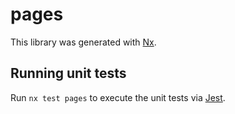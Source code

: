 # pages

This library was generated with [Nx](https://nx.dev).

## Running unit tests

Run `nx test pages` to execute the unit tests via [Jest](https://jestjs.io).
